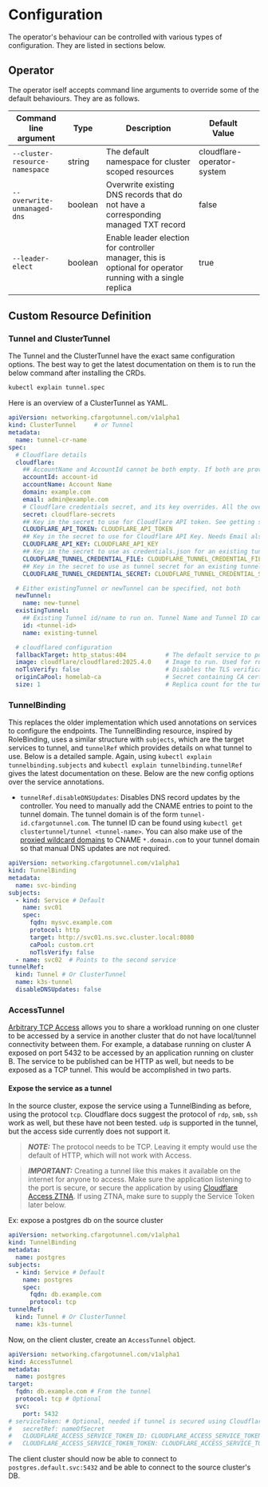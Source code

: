 # Configuration

The operator's behaviour can be controlled with various types of configuration. They are listed in sections below.

## Operator

The operator iself accepts command line arguments to override some of the default behaviours. They are as follows.

| **Command line argument**      | **Type** | **Description**                                                                                            | **Default Value**          |   |
|--------------------------------|----------|------------------------------------------------------------------------------------------------------------|----------------------------|---|
| `--cluster-resource-namespace` | string   | The default namespace for cluster scoped resources                                                         | cloudflare-operator-system |   |
| `--overwrite-unmanaged-dns`    | boolean  | Overwrite existing DNS records that do not have a corresponding managed TXT record                         | false                      |   |
| `--leader-elect`               | boolean  | Enable leader election for controller manager, this is optional for operator running with a single replica | true                       |   |

## Custom Resource Definition

### Tunnel and ClusterTunnel 

The Tunnel and the ClusterTunnel have the exact same configuration options. The best way to get the latest documentation on them is to run the below command after installing the CRDs.

```bash
kubectl explain tunnel.spec
```

Here is an overview of a ClusterTunnel as YAML.

```yaml
apiVersion: networking.cfargotunnel.com/v1alpha1
kind: ClusterTunnel     # or Tunnel
metadata:
  name: tunnel-cr-name
spec:
  # Cloudflare details
  cloudflare:
    ## AccountName and AccountId cannot be both empty. If both are provided, Account ID is used if valid, else falls back to Account Name
    accountId: account-id
    accountName: Account Name
    domain: example.com                                                         # Domain where the tunnel runs
    email: admin@example.com                                                    # Email ID used to login to Cloudflare
    # Cloudflare credentials secret, and its key overrides. All the overrides are optional and default to the shown values.
    secret: cloudflare-secrets
    ## Key in the secret to use for Cloudflare API token. See getting started for information on scopes
    CLOUDFLARE_API_TOKEN: CLOUDFLARE_API_TOKEN
    ## Key in the secret to use for Cloudflare API Key. Needs Email also to be provided. For delete operations on new tunnels only, or as an alternate to API Token
    CLOUDFLARE_API_KEY: CLOUDFLARE_API_KEY
    ## Key in the secret to use as credentials.json for an existing tunnel
    CLOUDFLARE_TUNNEL_CREDENTIAL_FILE: CLOUDFLARE_TUNNEL_CREDENTIAL_FILE
    ## Key in the secret to use as tunnel secret for an existing tunnel
    CLOUDFLARE_TUNNEL_CREDENTIAL_SECRET: CLOUDFLARE_TUNNEL_CREDENTIAL_SECRET

  # Either existingTunnel or newTunnel can be specified, not both
  newTunnel:
    name: new-tunnel
  existingTunnel:
    ## Existing Tunnel id/name to run on. Tunnel Name and Tunnel ID cannot be both empty. If both are provided, id is used if valid, else falls back to name
    id: <tunnel-id>
    name: existing-tunnel

  # cloudflared configuration
  fallbackTarget: http_status:404           # The default service to point cloudflared to. Defaults to http_status:404
  image: cloudflare/cloudflared:2025.4.0    # Image to run. Used for running an up-to-date image. Can be swapped out to an arm based image if needed
  noTlsVerify: false                        # Disables the TLS verification to backend services globally
  originCaPool: homelab-ca                  # Secret containing CA certificates to trust. Must contain tls.crt to be trusted globally and optionally other certificates (see the caPool service annotation for usage)
  size: 1                                   # Replica count for the tunnel deployment
```

### TunnelBinding

This replaces the older implementation which used annotations on services to configure the endpoints. The TunnelBinding resource, inspired by RoleBinding, uses a similar structure with `subjects`, which are the target services to tunnel, and `tunnelRef` which provides details on what tunnel to use. Below is a detailed sample. Again, using `kubectl explain tunnelbinding.subjects` and `kubectl explain tunnelbinding.tunnelRef` gives the latest documentation on these. Below are the new config options over the service annotations.

* `tunnelRef.disableDNSUpdates`: Disables DNS record updates by the controller. You need to manually add the CNAME entries to point to the tunnel domain. The tunnel domain is of the form `tunnel-id.cfargotunnel.com`. The tunnel ID can be found using `kubectl get clustertunnel/tunnel <tunnel-name>`. You can also make use of the [proxied wildcard domains](https://blog.cloudflare.com/wildcard-proxy-for-everyone/) to CNAME `*.domain.com` to your tunnel domain so that manual DNS updates are not required.

```yaml
apiVersion: networking.cfargotunnel.com/v1alpha1
kind: TunnelBinding
metadata:
  name: svc-binding
subjects:
  - kind: Service # Default
    name: svc01
    spec:
      fqdn: mysvc.example.com
      protocol: http
      target: http://svc01.ns.svc.cluster.local:8080
      caPool: custom.crt
      noTlsVerify: false
  - name: svc02  # Points to the second service
tunnelRef:
  kind: Tunnel # Or ClusterTunnel
  name: k3s-tunnel
  disableDNSUpdates: false
```

### AccessTunnel
[Arbitrary TCP Access](https://developers.cloudflare.com/cloudflare-one/applications/non-http/cloudflared-authentication/arbitrary-tcp/) allows you to share a workload running on one cluster to be accessed by a service in another cluster that do not have local/tunnel connectivity between them. For example, a database running on cluster A exposed on port 5432 to be accessed by an application running on cluster B. The service to be published can be HTTP as well, but needs to be exposed as a TCP tunnel. This would be accomplished in two parts. 

#### Expose the service as a tunnel
In the source cluster, expose the service using a TunnelBinding as before, using the protocol `tcp`. Cloudflare docs suggest the protocol of `rdp`, `smb`, `ssh` work as well, but these have not been tested. `udp` is supported in the tunnel, but the access side currently does not support it.

> **_NOTE:_**  The protocol needs to be TCP. Leaving it empty would use the default of HTTP, which will not work with Access.

> **_IMPORTANT:_**  Creating a tunnel like this makes it available on the internet for anyone to access. Make sure the application listening to the port is secure, or secure the application by using [Cloudflare Access ZTNA](https://developers.cloudflare.com/cloudflare-one/). If using ZTNA, make sure to supply the Service Token later below.

Ex: expose a postgres db on the source cluster

```yaml
apiVersion: networking.cfargotunnel.com/v1alpha1
kind: TunnelBinding
metadata:
  name: postgres
subjects:
  - kind: Service # Default
    name: postgres
    spec:
      fqdn: db.example.com
      protocol: tcp
tunnelRef:
  kind: Tunnel # Or ClusterTunnel
  name: k3s-tunnel
```

Now, on the client cluster, create an `AccessTunnel` object.

```yaml
apiVersion: networking.cfargotunnel.com/v1alpha1
kind: AccessTunnel
metadata:
  name: postgres
target:
  fqdn: db.example.com # From the tunnel
  protocol: tcp # Optional
  svc:
    port: 5432
# serviceToken: # Optional, needed if tunnel is secured using Cloudflare Access
#   secretRef: nameOfSecret
#   CLOUDFLARE_ACCESS_SERVICE_TOKEN_ID: CLOUDFLARE_ACCESS_SERVICE_TOKEN_ID # Optional to remap keys in secret
#   CLOUDFLARE_ACCESS_SERVICE_TOKEN_TOKEN: CLOUDFLARE_ACCESS_SERVICE_TOKEN_TOKEN # Optional to remap keys in secret
```

The client cluster should now be able to connect to `postgres.default.svc:5432` and be able to connect to the source cluster's DB.
